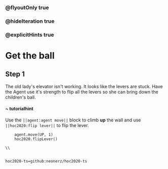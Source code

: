 ### @flyoutOnly true
### @hideIteration true
### @explicitHints true

# Get the ball

## Step 1
The old lady's elevator isn't working. It looks like the levers are stuck. Have the Agent use it's strength to flip all the levers so she can bring down the children's ball.


#### ~ tutorialhint 
Use the ``||agent:agent move||`` block to climb **up** the wall and use ``||hoc2020:flip lever||`` to flip the lever.

```ghost
    agent.move(UP, 1)
    hoc2020.flipLever()
```
```template
\\
```
```explicitHints
```
```package
hoc2020-ts=github:neonerz/hoc2020-ts
```
